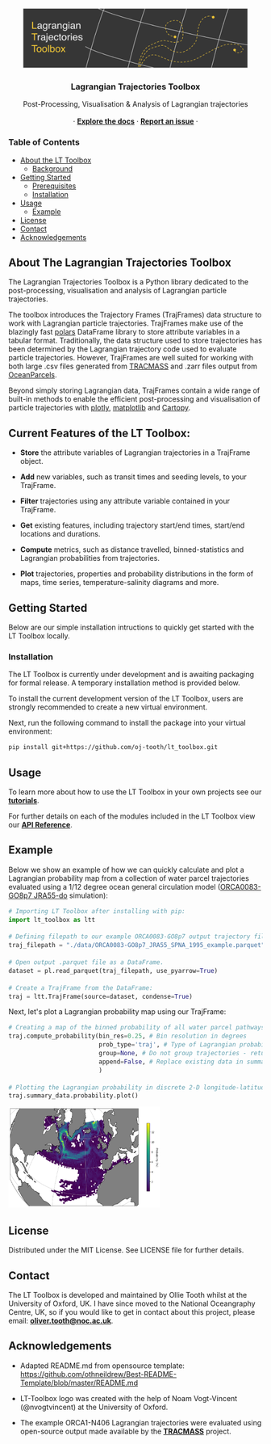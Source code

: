 

<br />
<p align="center">
    <img src="docs/images/README_LT_Toolbox_Logo_Dark.png" alt="Logo" width="450" height="120">
  </a>

  <h3 align="center">Lagrangian Trajectories Toolbox</h3>

  <p align="center">
    Post-Processing, Visualisation & Analysis of Lagrangian trajectories
    </a>
    <br />
    <br />
    ·
    <a href="https://oj-tooth.github.io/lt_toolbox/index.html"><strong>Explore the docs</strong></a>
    ·
    <a href="https://github.com/oj-tooth/lt-toolbox/issues"><strong>Report an issue</strong></a>
    ·
  </p>
</p>

<!-- Table of Contents -->
### Table of Contents

* [About the LT Toolbox](#about-the-lt-toolbox)
  * [Background](#background)
* [Getting Started](#getting-started)
  * [Prerequisites](#prerequisites)
  * [Installation](#installation)
* [Usage](#usage)
  * [Example](#example)
* [License](#license)
* [Contact](#contact)
* [Acknowledgements](#acknowledgements)

<!-- About the LT Toolbox -->
## About The Lagrangian Trajectories Toolbox

The Lagrangian Trajectories Toolbox is a Python library dedicated to the post-processing, visualisation and analysis of Lagrangian particle trajectories. 

The toolbox introduces the Trajectory Frames (TrajFrames) data structure to work with Lagrangian particle trajectories. TrajFrames make use of the blazingly fast [polars](https://pola-rs.github.io/polars-book/user-guide/index.html) DataFrame library to store attribute variables in a tabular format. Traditionally, the data structure used to store trajectories has been determined by the Lagrangian trajectory code used to evaluate particle trajectories. However, TrajFrames are well suited for working with both large .csv files generated from [TRACMASS](https://www.tracmass.org) and .zarr files output from [OceanParcels](https://oceanparcels.org).

Beyond simply storing Lagrangian data, TrajFrames contain a wide range of built-in methods to enable the efficient post-processing and visualisation of particle trajectories with [plotly](https://plotly.com/python-api-reference/index.html), [matplotlib](https://matplotlib.org) and [Cartopy](https://scitools.org.uk/cartopy/docs/latest/).

Current Features of the LT Toolbox:
-----------------------------------

* **Store** the attribute variables of Lagrangian trajectories in a TrajFrame object.

* **Add** new variables, such as transit times and seeding levels, to your TrajFrame.

* **Filter** trajectories using any attribute variable contained in your TrajFrame.

* **Get** existing features, including trajectory start/end times, start/end locations and durations.

* **Compute** metrics, such as distance travelled, binned-statistics and Lagrangian probabilities from trajectories.

* **Plot** trajectories, properties and probability distributions in the form of maps, time series, temperature-salinity diagrams and more.

<!-- Getting Started -->
## Getting Started

Below are our simple installation intructions to quickly get started with the LT Toolbox locally.

### Installation

The LT Toolbox is currently under development and is awaiting packaging for formal release. A temporary installation method is provided below.

To install the current development version of the LT Toolbox, users are strongly recommended to create a new virtual environment.

Next, run the following command to install the package into your virtual environment:

```sh 
pip install git+https://github.com/oj-tooth/lt_toolbox.git
```

<!-- Usage -->
## Usage

To learn more about how to use the LT Toolbox in your own projects see our [**tutorials**](https://oj-tooth.github.io/lt_toolbox/tutorials.html).
    
For further details on each of the modules included in the LT Toolbox view our [**API Reference**](https://oj-tooth.github.io/lt_toolbox/reference.html).

## Example

Below we show an example of how we can quickly calculate and plot a Lagrangian probability map from a collection of water parcel trajectories evaluated using a 1/12 degree ocean general circulation model ([ORCA0083-GO8p7 JRA55-do](https://dx.doi.org/10.5285/399b0f762a004657a411a9ea7203493a) simulation):

```python
# Importing LT Toolbox after installing with pip:
import lt_toolbox as ltt

# Defining filepath to our example ORCA0083-GO8p7 output trajectory file:
traj_filepath = "./data/ORCA0083-GO8p7_JRA55_SPNA_1995_example.parquet"

# Open output .parquet file as a DataFrame.
dataset = pl.read_parquet(traj_filepath, use_pyarrow=True)

# Create a TrajFrame from the DataFrame:
traj = ltt.TrajFrame(source=dataset, condense=True)
```

Next, let's plot a Lagrangian probability map using our TrajFrame:

```python
# Creating a map of the binned probability of all water parcel pathways.
traj.compute_probability(bin_res=0.25, # Bin resolution in degrees
                         prob_type='traj', # Type of Lagrangian probability map.
                         group=None, # Do not group trajectories - return single map.
                         append=False, # Replace existing data in summary Dataset.
                         )

# Plotting the Lagrangian probability in discrete 2-D longitude-latitude bins:
traj.summary_data.probability.plot()
```

<p align="centre">
    <img src="docs/images/Figure3_Example_Probability.png" alt="Fig3" width="300" height="200"> 
 </a>
<p


<!-- License -->
## License

Distributed under the MIT License. See LICENSE file for further details. 

<!-- Contact -->
## Contact

The LT Toolbox is developed and maintained by Ollie Tooth whilst at the University of Oxford, UK. I have since moved to the National Oceangraphy Centre, UK, so if you would like to get in contact about this project, please email: **oliver.tooth@noc.ac.uk**.

<!-- Acknowledgements -->
## Acknowledgements

* Adapted README.md from opensource template: 
https://github.com/othneildrew/Best-README-Template/blob/master/README.md

* LT-Toolbox logo was created with the help of Noam Vogt-Vincent (@nvogtvincent) at the University of Oxford.

* The example ORCA1-N406 Lagrangian trajectories were evaluated using open-source output made available by the [**TRACMASS**](https://www.tracmass.org) project.
